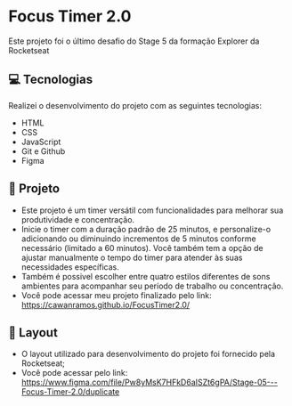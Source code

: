 <h1>Focus Timer 2.0</h1>

<p>Este projeto foi o último desafio do Stage 5 da formação Explorer da Rocketseat</p>

## 💻 Tecnologias

Realizei o desenvolvimento do projeto com as seguintes tecnologias:

- HTML
- CSS
- JavaScript
- Git e Github
- Figma

## 📝 Projeto

- Este projeto é um timer versátil com funcionalidades para melhorar sua produtividade e concentração.
- Inicie o timer com a duração padrão de 25 minutos, e personalize-o adicionando ou diminuindo incrementos de 5 minutos conforme necessário (limitado a 60 minutos). Você também tem a opção de ajustar manualmente o tempo do timer para atender às suas necessidades      específicas.
- Também é possivel escolher entre quatro estilos diferentes de sons ambientes para acompanhar seu período de trabalho ou concentração.
- Você pode acessar meu projeto finalizado pelo link: https://cawanramos.github.io/FocusTimer2.0/

## 🎨 Layout 

- O layout utilizado para desenvolvimento do projeto foi fornecido pela Rocketseat; 
- Você pode acessar pelo link: https://www.figma.com/file/Pw8yMsK7HFkD6aISZt6gPA/Stage-05---Focus-Timer-2.0/duplicate
